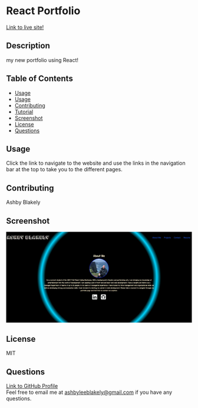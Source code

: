 # React Portfolio

[Link to live site!](https://fast-harbor-12922.herokuapp.com/)
    
## Description
my new portfolio using React!

## Table of Contents
- [Usage](#Usage)
- [Usage](#Usage)
- [Contributing](#Contributing)
- [Tutorial](#Tutorial)
- [Screenshot](#Screenshot)
- [License](#License)
- [Questions](#Questions)

## Usage
Click the link to navigate to the website and use the links in the navigation bar at the top to take you to the different pages.


## Contributing 
Ashby Blakely 

## Screenshot
![screenshot](./src/images/react1.png)

## License
MIT

## Questions
[Link to GitHub Profile](https://github.com/AshbyLB)<br/>
Feel free to email me at ashbyleeblakely@gmail.com if you have any questions.

